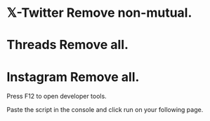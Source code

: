 # 𝕏-Twitter Remove non-mutual.

# Threads Remove all.

# Instagram Remove all.

Press F12 to open developer tools.

Paste the script in the console and click run on your following page.
